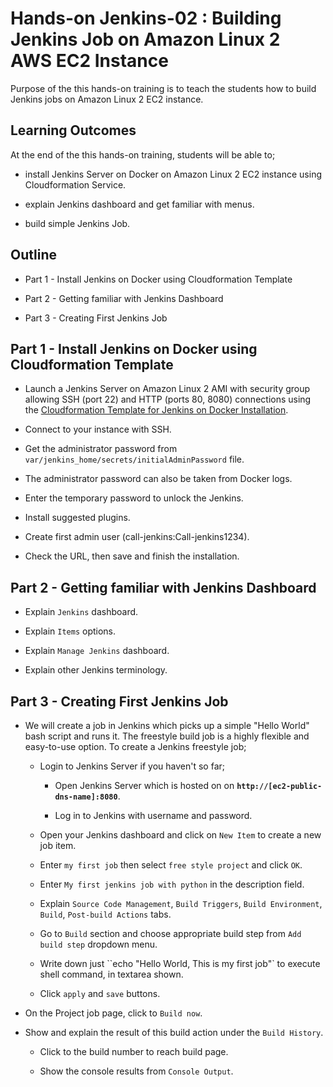 # Hands-on Jenkins-02 : Building Jenkins Job on Amazon Linux 2 AWS EC2 Instance

Purpose of the this hands-on training is to teach the students how to build Jenkins jobs on Amazon Linux 2 EC2 instance.

## Learning Outcomes

At the end of the this hands-on training, students will be able to;

- install Jenkins Server on Docker on Amazon Linux 2 EC2 instance using Cloudformation Service.

- explain Jenkins dashboard and get familiar with menus.

- build simple Jenkins Job.

## Outline

- Part 1 - Install Jenkins on Docker using Cloudformation Template

- Part 2 - Getting familiar with Jenkins Dashboard

- Part 3 - Creating First Jenkins Job

## Part 1 - Install Jenkins on Docker using Cloudformation Template

- Launch a Jenkins Server on Amazon Linux 2 AMI with security group allowing SSH (port 22) and HTTP (ports 80, 8080) connections using the [Cloudformation Template for Jenkins on Docker Installation](./jenkins-on-docker-cfn-template.yml).

- Connect to your instance with SSH.

- Get the administrator password from `var/jenkins_home/secrets/initialAdminPassword` file.

- The administrator password can also be taken from Docker logs.

- Enter the temporary password to unlock the Jenkins.

- Install suggested plugins.

- Create first admin user (call-jenkins:Call-jenkins1234).

- Check the URL, then save and finish the installation.

## Part 2 - Getting familiar with Jenkins Dashboard

- Explain `Jenkins` dashboard.

- Explain `Items` options.

- Explain `Manage Jenkins` dashboard.

- Explain other Jenkins terminology.

## Part 3 - Creating First Jenkins Job

- We will create a job in Jenkins which picks up a simple "Hello World" bash script and runs it. The freestyle build job is a highly flexible and easy-to-use option. To create a Jenkins freestyle job;

  - Login to Jenkins Server if you haven't so far;

    - Open Jenkins Server which is hosted on on **`http://[ec2-public-dns-name]:8080`**.

    - Log in to Jenkins with username and password.

  - Open your Jenkins dashboard and click on `New Item` to create a new job item.

  - Enter `my first job` then select `free style project` and click `OK`.

  - Enter `My first jenkins job with python` in the description field.

  - Explain `Source Code Management`, `Build Triggers`,  `Build Environment`, `Build`, `Post-build Actions` tabs.

  - Go to `Build` section and choose appropriate build step from `Add build step` dropdown menu.

  - Write down just ``echo "Hello World, This is my first job"` to execute shell command, in textarea shown.

  - Click `apply` and `save`  buttons.

- On the Project job page, click to `Build now`.

- Show and explain the result of this build action under the `Build History`.

  - Click to the build number to reach build page.

  - Show the console results from `Console Output`.
